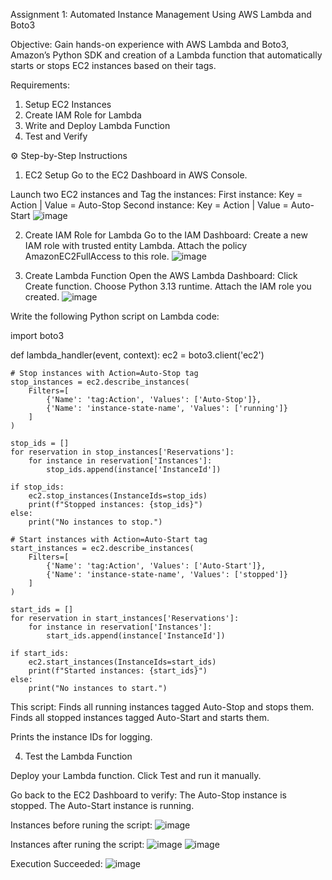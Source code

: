 Assignment 1: Automated Instance Management Using AWS Lambda and Boto3

Objective:
Gain hands-on experience with AWS Lambda and Boto3, Amazon’s Python SDK and creation of a Lambda function that automatically starts or stops EC2 instances based on their tags.

Requirements:
1. Setup EC2 Instances
2. Create IAM Role for Lambda
3. Write and Deploy Lambda Function
4. Test and Verify

⚙️ Step-by-Step Instructions

1. EC2 Setup
Go to the EC2 Dashboard in AWS Console.

Launch two EC2 instances and Tag the instances:
First instance: Key = Action | Value = Auto-Stop
Second instance: Key = Action | Value = Auto-Start
![image](https://github.com/user-attachments/assets/36696a9a-c4db-4419-a30a-a25782789ffc)


2. Create IAM Role for Lambda
Go to the IAM Dashboard:
Create a new IAM role with trusted entity Lambda.
Attach the policy AmazonEC2FullAccess to this role.
![image](https://github.com/user-attachments/assets/8f5a0cf2-bb0a-4683-bb8c-f2111dbf2287)

3. Create Lambda Function
Open the AWS Lambda Dashboard:
Click Create function.
Choose Python 3.13 runtime.
Attach the IAM role you created.
![image](https://github.com/user-attachments/assets/f4e64430-1357-43f3-b8e0-7689e85f7313)

Write the following Python script on Lambda code:

import boto3

def lambda_handler(event, context):
    ec2 = boto3.client('ec2')

    # Stop instances with Action=Auto-Stop tag
    stop_instances = ec2.describe_instances(
        Filters=[
            {'Name': 'tag:Action', 'Values': ['Auto-Stop']},
            {'Name': 'instance-state-name', 'Values': ['running']}
        ]
    )

    stop_ids = []
    for reservation in stop_instances['Reservations']:
        for instance in reservation['Instances']:
            stop_ids.append(instance['InstanceId'])

    if stop_ids:
        ec2.stop_instances(InstanceIds=stop_ids)
        print(f"Stopped instances: {stop_ids}")
    else:
        print("No instances to stop.")

    # Start instances with Action=Auto-Start tag
    start_instances = ec2.describe_instances(
        Filters=[
            {'Name': 'tag:Action', 'Values': ['Auto-Start']},
            {'Name': 'instance-state-name', 'Values': ['stopped']}
        ]
    )

    start_ids = []
    for reservation in start_instances['Reservations']:
        for instance in reservation['Instances']:
            start_ids.append(instance['InstanceId'])

    if start_ids:
        ec2.start_instances(InstanceIds=start_ids)
        print(f"Started instances: {start_ids}")
    else:
        print("No instances to start.")

This script:
Finds all running instances tagged Auto-Stop and stops them.
Finds all stopped instances tagged Auto-Start and starts them.

Prints the instance IDs for logging.

4. Test the Lambda Function
   
Deploy your Lambda function.
Click Test and run it manually.

Go back to the EC2 Dashboard to verify:
The Auto-Stop instance is stopped.
The Auto-Start instance is running.

Instances before runing the script:
![image](https://github.com/user-attachments/assets/0918edd4-81bf-4840-97c9-d6d79e414152)

Instances after runing the script:
![image](https://github.com/user-attachments/assets/5327ace1-c73c-4e68-8d77-22805b4372d8)
![image](https://github.com/user-attachments/assets/6802c8b1-840e-43cc-a4bc-18121c619593)

Execution Succeeded:
![image](https://github.com/user-attachments/assets/a4f7000e-e205-42fa-ab59-037fa818a291)
